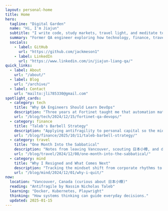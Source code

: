 ```yaml
---
layout: personal-home
title: Home
hero:
  tagline: "Digital Garden"
  name: "Hi, I'm Jiajun"
  subtitle: "I write code, study markets, travel light, and meditate to stay grounded."
  summary: "Former QA engineer exploring how technology, finance, travel, and mindfulness weave together."
  socials:
    - label: GitHub
      url: "https://github.com/jackmeson1"
    - label: LinkedIn
      url: "https://www.linkedin.com/in/jiajun-liang-qa/"
quick_links:
  - label: About
    url: "/about/"
  - label: Blog
    url: "/archive/"
  - label: Contact
    url: "mailto:jli785330@gmail.com"
spotlight_cards:
  - category: tech
    title: "Why QA Engineers Should Learn DevOps"
    description: "Three years at Fortinet taught me that automation matters more when you understand the production pipelines."
    url: "/blog/tech/2024/12/15/fortinet-qa-devops/"
  - category: finance
    title: "Taleb's Barbell Strategy"
    description: "Applying antifragility to personal capital so the middle never drifts back in."
    url: "/blog/finance/2025/10/11/taleb-barbell-strategy/"
  - category: travel
    title: "One Month Into the Sabbatical"
    description: "Notes from leaving Vancouver, scouting 日本小樽, and designing a mobile workspace."
    url: "/blog/travel/2024/12/08/one-month-into-the-sabbatical/"
  - category: mind
    title: "Why I Resigned and What Comes Next"
    description: "Tracking the mindset shift from corporate rhythms to a curiosity-led life."
    url: "/blog/mind/2024/12/01/why-i-quit/"
now:
  location: "Vancouver, Canada (curious about 日本小樽)"
  reading: "Antifragile by Nassim Nicholas Taleb"
  learning: "Docker, Kubernetes, Playwright"
  thinking: "How systems thinking can guide everyday decisions."
  updated: 2025-01-15
---
```

